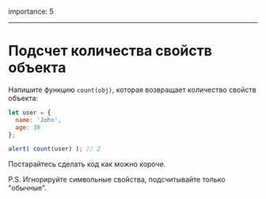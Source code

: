 importance: 5

---

# Подсчет количества свойств объекта

Напишите функцию `count(obj)`, которая возвращает количество свойств объекта:

```js
let user = {
  name: 'John',
  age: 30
};

alert( count(user) ); // 2
```

Постарайтесь сделать код как можно короче.

P.S. Игнорируйте символьные свойства, подсчитывайте только "обычные".

